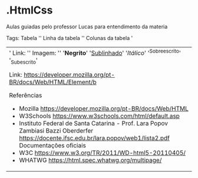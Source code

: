 # .HtmlCss
Aulas guiadas pelo professor Lucas para entendimento da materia

Tags:
Tabela '<table>'
Linha da tabela '<tr>'
Colunas da tabela '<td>'
Link: '<a>'
Imagem: '<img>'
'<b>Negrito</b>'
'<u>Sublinhado</u>'
'<i>Itálico</i>'
'<sup>Sobreescrito</sup>'
'<sub>Subescrito</sub>'

Link: https://developer.mozilla.org/pt-BR/docs/Web/HTML/Element/b

Referências
- Mozilla
https://developer.mozilla.org/pt-BR/docs/Web/HTML
- W3Schools
https://www.w3schools.com/html/default.asp
- Instituto Federal de Santa Catarina - Prof. Lara Popov Zambiasi Bazzi
Oberderfer
https://docente.ifsc.edu.br/lara.popov/web1/lista2.pdf
Documentações oficiais
- W3C
https://www.w3.org/TR/2011/WD-html5-20110405/
- WHATWG
https://html.spec.whatwg.org/multipage/
